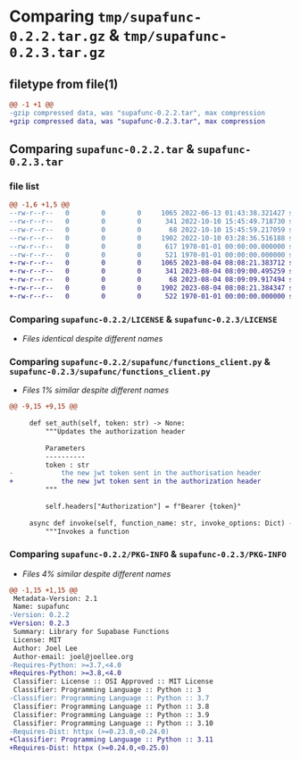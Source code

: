 # Comparing `tmp/supafunc-0.2.2.tar.gz` & `tmp/supafunc-0.2.3.tar.gz`

## filetype from file(1)

```diff
@@ -1 +1 @@
-gzip compressed data, was "supafunc-0.2.2.tar", max compression
+gzip compressed data, was "supafunc-0.2.3.tar", max compression
```

## Comparing `supafunc-0.2.2.tar` & `supafunc-0.2.3.tar`

### file list

```diff
@@ -1,6 +1,5 @@
--rw-r--r--   0        0        0     1065 2022-06-13 01:43:38.321427 supafunc-0.2.2/LICENSE
--rw-r--r--   0        0        0      341 2022-10-10 15:45:49.718730 supafunc-0.2.2/pyproject.toml
--rw-r--r--   0        0        0       68 2022-10-10 15:45:59.217059 supafunc-0.2.2/supafunc/__init__.py
--rw-r--r--   0        0        0     1902 2022-10-10 03:28:36.516188 supafunc-0.2.2/supafunc/functions_client.py
--rw-r--r--   0        0        0      617 1970-01-01 00:00:00.000000 supafunc-0.2.2/setup.py
--rw-r--r--   0        0        0      521 1970-01-01 00:00:00.000000 supafunc-0.2.2/PKG-INFO
+-rw-r--r--   0        0        0     1065 2023-08-04 08:08:21.383712 supafunc-0.2.3/LICENSE
+-rw-r--r--   0        0        0      341 2023-08-04 08:09:00.495259 supafunc-0.2.3/pyproject.toml
+-rw-r--r--   0        0        0       68 2023-08-04 08:09:09.917494 supafunc-0.2.3/supafunc/__init__.py
+-rw-r--r--   0        0        0     1902 2023-08-04 08:08:21.384347 supafunc-0.2.3/supafunc/functions_client.py
+-rw-r--r--   0        0        0      522 1970-01-01 00:00:00.000000 supafunc-0.2.3/PKG-INFO
```

### Comparing `supafunc-0.2.2/LICENSE` & `supafunc-0.2.3/LICENSE`

 * *Files identical despite different names*

### Comparing `supafunc-0.2.2/supafunc/functions_client.py` & `supafunc-0.2.3/supafunc/functions_client.py`

 * *Files 1% similar despite different names*

```diff
@@ -9,15 +9,15 @@
 
     def set_auth(self, token: str) -> None:
         """Updates the authorization header
 
         Parameters
         ----------
         token : str
-            the new jwt token sent in the authorisation header
+            the new jwt token sent in the authorization header
         """
 
         self.headers["Authorization"] = f"Bearer {token}"
 
     async def invoke(self, function_name: str, invoke_options: Dict) -> Dict:
         """Invokes a function
```

### Comparing `supafunc-0.2.2/PKG-INFO` & `supafunc-0.2.3/PKG-INFO`

 * *Files 4% similar despite different names*

```diff
@@ -1,15 +1,15 @@
 Metadata-Version: 2.1
 Name: supafunc
-Version: 0.2.2
+Version: 0.2.3
 Summary: Library for Supabase Functions
 License: MIT
 Author: Joel Lee
 Author-email: joel@joellee.org
-Requires-Python: >=3.7,<4.0
+Requires-Python: >=3.8,<4.0
 Classifier: License :: OSI Approved :: MIT License
 Classifier: Programming Language :: Python :: 3
-Classifier: Programming Language :: Python :: 3.7
 Classifier: Programming Language :: Python :: 3.8
 Classifier: Programming Language :: Python :: 3.9
 Classifier: Programming Language :: Python :: 3.10
-Requires-Dist: httpx (>=0.23.0,<0.24.0)
+Classifier: Programming Language :: Python :: 3.11
+Requires-Dist: httpx (>=0.24.0,<0.25.0)
```

